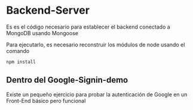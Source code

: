# Backend-Server

Es es el código necesario para establecer el backend conectado a MongoDB usando Mongoose

Para ejecutarlo, es necesario reconstruir los módulos de node usando el comando

```
npm install
```

## Dentro del Google-Signin-demo
Existe un pequeño ejercicio para probar la autenticación de Google en un Front-End básico pero funcional